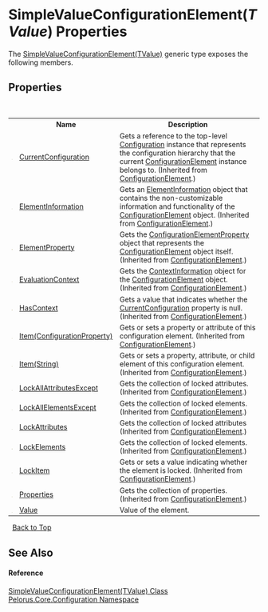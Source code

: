 # SimpleValueConfigurationElement(*TValue*) Properties
 

The <a href="28B2486D">SimpleValueConfigurationElement(TValue)</a> generic type exposes the following members.


## Properties
&nbsp;<table><tr><th></th><th>Name</th><th>Description</th></tr><tr><td>![Public property](media/pubproperty.gif "Public property")</td><td><a href="http://msdn2.microsoft.com/en-us/library/dd412601" target="_blank">CurrentConfiguration</a></td><td>
Gets a reference to the top-level <a href="http://msdn2.microsoft.com/en-us/library/s7kc101z" target="_blank">Configuration</a> instance that represents the configuration hierarchy that the current <a href="http://msdn2.microsoft.com/en-us/library/kyx77cz3" target="_blank">ConfigurationElement</a> instance belongs to.
 (Inherited from <a href="http://msdn2.microsoft.com/en-us/library/kyx77cz3" target="_blank">ConfigurationElement</a>.)</td></tr><tr><td>![Public property](media/pubproperty.gif "Public property")</td><td><a href="http://msdn2.microsoft.com/en-us/library/ms134142" target="_blank">ElementInformation</a></td><td>
Gets an <a href="http://msdn2.microsoft.com/en-us/library/ms134413" target="_blank">ElementInformation</a> object that contains the non-customizable information and functionality of the <a href="http://msdn2.microsoft.com/en-us/library/kyx77cz3" target="_blank">ConfigurationElement</a> object.
 (Inherited from <a href="http://msdn2.microsoft.com/en-us/library/kyx77cz3" target="_blank">ConfigurationElement</a>.)</td></tr><tr><td>![Protected property](media/protproperty.gif "Protected property")</td><td><a href="http://msdn2.microsoft.com/en-us/library/ms134143" target="_blank">ElementProperty</a></td><td>
Gets the <a href="http://msdn2.microsoft.com/en-us/library/ms134174" target="_blank">ConfigurationElementProperty</a> object that represents the <a href="http://msdn2.microsoft.com/en-us/library/kyx77cz3" target="_blank">ConfigurationElement</a> object itself.
 (Inherited from <a href="http://msdn2.microsoft.com/en-us/library/kyx77cz3" target="_blank">ConfigurationElement</a>.)</td></tr><tr><td>![Protected property](media/protproperty.gif "Protected property")</td><td><a href="http://msdn2.microsoft.com/en-us/library/ms134144" target="_blank">EvaluationContext</a></td><td>
Gets the <a href="http://msdn2.microsoft.com/en-us/library/ms134368" target="_blank">ContextInformation</a> object for the <a href="http://msdn2.microsoft.com/en-us/library/kyx77cz3" target="_blank">ConfigurationElement</a> object.
 (Inherited from <a href="http://msdn2.microsoft.com/en-us/library/kyx77cz3" target="_blank">ConfigurationElement</a>.)</td></tr><tr><td>![Protected property](media/protproperty.gif "Protected property")</td><td><a href="http://msdn2.microsoft.com/en-us/library/hh136640" target="_blank">HasContext</a></td><td>
Gets a value that indicates whether the <a href="http://msdn2.microsoft.com/en-us/library/dd412601" target="_blank">CurrentConfiguration</a> property is null.
 (Inherited from <a href="http://msdn2.microsoft.com/en-us/library/kyx77cz3" target="_blank">ConfigurationElement</a>.)</td></tr><tr><td>![Protected property](media/protproperty.gif "Protected property")</td><td><a href="http://msdn2.microsoft.com/en-us/library/es150ftc" target="_blank">Item(ConfigurationProperty)</a></td><td>
Gets or sets a property or attribute of this configuration element.
 (Inherited from <a href="http://msdn2.microsoft.com/en-us/library/kyx77cz3" target="_blank">ConfigurationElement</a>.)</td></tr><tr><td>![Protected property](media/protproperty.gif "Protected property")</td><td><a href="http://msdn2.microsoft.com/en-us/library/c8693ks1" target="_blank">Item(String)</a></td><td>
Gets or sets a property, attribute, or child element of this configuration element.
 (Inherited from <a href="http://msdn2.microsoft.com/en-us/library/kyx77cz3" target="_blank">ConfigurationElement</a>.)</td></tr><tr><td>![Public property](media/pubproperty.gif "Public property")</td><td><a href="http://msdn2.microsoft.com/en-us/library/ms134146" target="_blank">LockAllAttributesExcept</a></td><td>
Gets the collection of locked attributes.
 (Inherited from <a href="http://msdn2.microsoft.com/en-us/library/kyx77cz3" target="_blank">ConfigurationElement</a>.)</td></tr><tr><td>![Public property](media/pubproperty.gif "Public property")</td><td><a href="http://msdn2.microsoft.com/en-us/library/ms134147" target="_blank">LockAllElementsExcept</a></td><td>
Gets the collection of locked elements.
 (Inherited from <a href="http://msdn2.microsoft.com/en-us/library/kyx77cz3" target="_blank">ConfigurationElement</a>.)</td></tr><tr><td>![Public property](media/pubproperty.gif "Public property")</td><td><a href="http://msdn2.microsoft.com/en-us/library/ms134148" target="_blank">LockAttributes</a></td><td>
Gets the collection of locked attributes
 (Inherited from <a href="http://msdn2.microsoft.com/en-us/library/kyx77cz3" target="_blank">ConfigurationElement</a>.)</td></tr><tr><td>![Public property](media/pubproperty.gif "Public property")</td><td><a href="http://msdn2.microsoft.com/en-us/library/ms134149" target="_blank">LockElements</a></td><td>
Gets the collection of locked elements.
 (Inherited from <a href="http://msdn2.microsoft.com/en-us/library/kyx77cz3" target="_blank">ConfigurationElement</a>.)</td></tr><tr><td>![Public property](media/pubproperty.gif "Public property")</td><td><a href="http://msdn2.microsoft.com/en-us/library/ms134150" target="_blank">LockItem</a></td><td>
Gets or sets a value indicating whether the element is locked.
 (Inherited from <a href="http://msdn2.microsoft.com/en-us/library/kyx77cz3" target="_blank">ConfigurationElement</a>.)</td></tr><tr><td>![Protected property](media/protproperty.gif "Protected property")</td><td><a href="http://msdn2.microsoft.com/en-us/library/3kx8tt8d" target="_blank">Properties</a></td><td>
Gets the collection of properties.
 (Inherited from <a href="http://msdn2.microsoft.com/en-us/library/kyx77cz3" target="_blank">ConfigurationElement</a>.)</td></tr><tr><td>![Public property](media/pubproperty.gif "Public property")</td><td><a href="DA9DAD6C">Value</a></td><td>
Value of the element.</td></tr></table>&nbsp;
<a href="#simplevalueconfigurationelement(*tvalue*)-properties">Back to Top</a>

## See Also


#### Reference
<a href="28B2486D">SimpleValueConfigurationElement(TValue) Class</a><br /><a href="74405DDA">Pelorus.Core.Configuration Namespace</a><br />